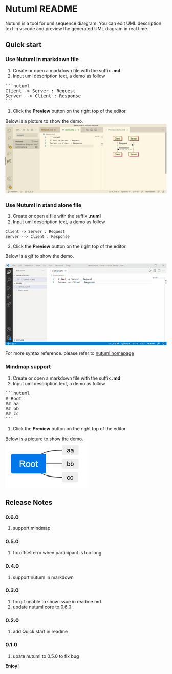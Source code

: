 # Nutuml README

Nutuml is a tool for uml sequence  diargram. You can edit UML description text in vscode and preview the generated UML diagram in real time.

## Quick start

### Use Nutuml in markdown file

1. Create or open a markdown file with the suffix **.md**
2. Input uml description text, a demo as follow

<pre>
```nutuml
Client -> Server : Request
Server --> Client : Response
```
</pre>


1. Click the **Preview** button on the right top of the editor.

Below is a picture to show the demo.
![markdown-demo](images/markdown-demo.png)

### Use Nutuml in stand alone file 

1. Create or open a file with the suffix **.numl**
2. Input uml description text, a demo as follow

```
Client -> Server : Request
Server --> Client : Response
```

3. Click the **Preview** button on the right top of the editor.

Below is a gif to show the demo.

![Quick start demo](images/nutuml.gif)


For more syntax reference. please refer to [nutuml homepage](https://www.nutuml.com/) 

### Mindmap support
1. Create or open a markdown file with the suffix **.md**
2. Input uml description text, a demo as follow

<pre>
```nutuml
# Root
## aa
## bb
## cc
```
</pre>


1. Click the **Preview** button on the right top of the editor.

Below is a picture to show the demo.
![Quick start demo](images/mindmap.png)

## Release Notes
### 0.6.0
1. support mindmap

### 0.5.0 
1. fix offset erro when participant is too long.

### 0.4.0
1. support nutuml in markdown

### 0.3.0
1. fix gif unable to show issue in readme.md
2. update nutuml core to 0.6.0

### 0.2.0
1. add Quick start in readme

### 0.1.0
1. upate nutuml to 0.5.0 to fix bug

**Enjoy!**